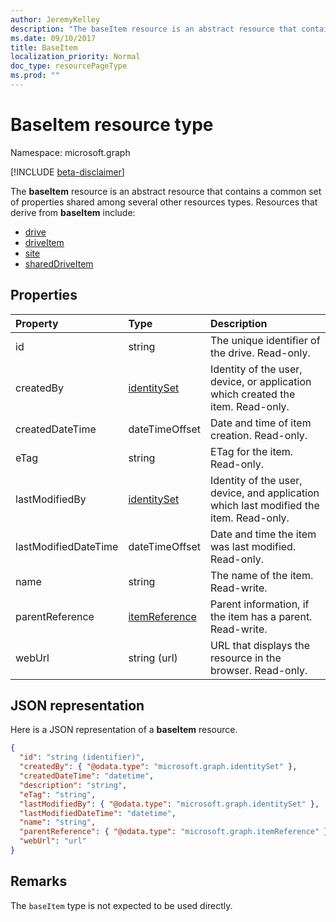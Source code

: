 ```yaml
---
author: JeremyKelley
description: "The baseItem resource is an abstract resource that contains a common set of properties shared among several other resources types."
ms.date: 09/10/2017
title: BaseItem
localization_priority: Normal
doc_type: resourcePageType
ms.prod: ""
---
```

# BaseItem resource type

Namespace: microsoft.graph

[!INCLUDE [beta-disclaimer](../../includes/beta-disclaimer.md)]

The **baseItem** resource is an abstract resource that contains a common set of properties shared among several other resources types.
Resources that derive from **baseItem** include:

* [drive](drive.md)
* [driveItem](driveitem.md)
* [site](site.md)
* [sharedDriveItem](shareddriveitem.md)


## Properties

| Property             | Type              | Description                                                                            |
| :------------------- | :---------------- | :------------------------------------------------------------------------------------- |
| id                   | string            | The unique identifier of the drive. Read-only.                                         |
| createdBy            | [identitySet][]   | Identity of the user, device, or application which created the item. Read-only.        |
| createdDateTime      | dateTimeOffset    | Date and time of item creation. Read-only.                                             |
| eTag                 | string            | ETag for the item. Read-only.                                                          |
| lastModifiedBy       | [identitySet][]   | Identity of the user, device, and application which last modified the item. Read-only. |
| lastModifiedDateTime | dateTimeOffset    | Date and time the item was last modified. Read-only.                                   |
| name                 | string            | The name of the item. Read-write.                                                      |
| parentReference      | [itemReference][] | Parent information, if the item has a parent. Read-write.                              |
| webUrl               | string (url)      | URL that displays the resource in the browser. Read-only.                              |

[identitySet]: identityset.md
[itemReference]: itemreference.md

## JSON representation

Here is a JSON representation of a **baseItem** resource.

<!-- {
  "blockType": "resource",
  "optionalProperties": [ "createdBy", "lastModifiedBy", "description", "parentReference", "webUrl" ],
  "keyProperty": "id",
  "@odata.type": "microsoft.graph.baseItem",
  "abstract": true
}-->

```json
{
  "id": "string (identifier)",
  "createdBy": { "@odata.type": "microsoft.graph.identitySet" },
  "createdDateTime": "datetime",
  "description": "string",
  "eTag": "string",
  "lastModifiedBy": { "@odata.type": "microsoft.graph.identitySet" },
  "lastModifiedDateTime": "datetime",
  "name": "string",
  "parentReference": { "@odata.type": "microsoft.graph.itemReference" },
  "webUrl": "url"
}
```

## Remarks

The `baseItem` type is not expected to be used directly.

<!-- uuid: 8fcb5dbc-d5aa-4681-8e31-b001d5168d79
2015-10-25 14:57:30 UTC -->
<!--
{
  "type": "#page.annotation",
  "description": "",
  "keywords": "",
  "section": "documentation",
  "tocPath": "Resources/BaseItem",
  "suppressions": []
}
-->
